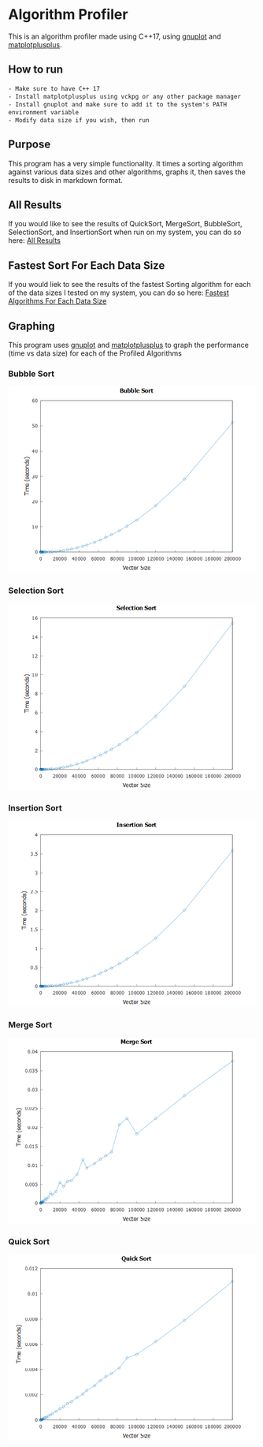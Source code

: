 # Algorithm Profiler

This is an algorithm profiler made using C++17, using [gnuplot](http://www.gnuplot.info/) and [matplotplusplus](https://github.com/alandefreitas/matplotplusplus).

## How to run

    - Make sure to have C++ 17
    - Install matplotplusplus using vckpg or any other package manager
    - Install gnuplot and make sure to add it to the system's PATH environment variable
    - Modify data size if you wish, then run

## Purpose

This program has a very simple functionality. It times a sorting algorithm against various data sizes and other algorithms, graphs it, then saves the results to disk in markdown format.

## All Results

If you would like to see the results of QuickSort, MergeSort, BubbleSort, SelectionSort, and InsertionSort when run on my system, you can do so here: [All Results](https://github.com/Mounayer/Algorithm_Profiler/blob/main/Algorithm%20Profiler/AllResults.md)

## Fastest Sort For Each Data Size

If you would liek to see the results of the fastest Sorting algorithm for each of the data sizes I tested on my system, you can do so here: [Fastest Algorithms For Each Data Size](https://github.com/Mounayer/Algorithm_Profiler/blob/main/Algorithm%20Profiler/Fastest.md)

## Graphing

This program uses [gnuplot](http://www.gnuplot.info/) and [matplotplusplus](https://github.com/alandefreitas/matplotplusplus) to graph the performance (time vs data size) for each of the Profiled Algorithms

### Bubble Sort

![Alt text](<Algorithm Profiler/Bubble Sort.png>)

### Selection Sort

![Alt text](<Algorithm Profiler/Selection Sort.png>)

### Insertion Sort

![Alt text](<Algorithm Profiler/Insertion Sort.png>)

### Merge Sort

![Alt text](<Algorithm Profiler/Merge Sort.png>)

### Quick Sort

![Alt text](<Algorithm Profiler/Quick Sort.png>)
